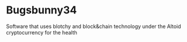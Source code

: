 # Bugsbunny34
Software that uses blotchy and block&amp;chain technology under the Altoid cryptocurrency for the health 
